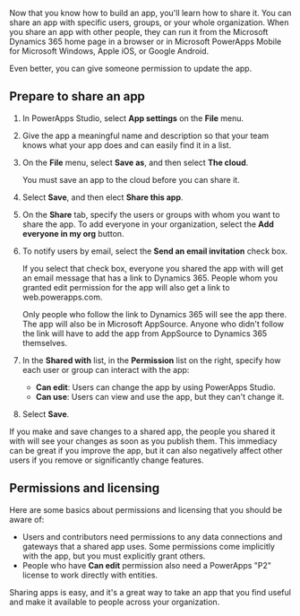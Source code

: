 Now that you know how to build an app, you'll learn how to share it. You can share an app with specific users, groups, or your whole organization. When you share an app with other people, they can run it from the Microsoft Dynamics 365 home page in a browser or in Microsoft PowerApps Mobile for Microsoft Windows, Apple iOS, or Google Android.

Even better, you can give someone permission to update the app.

## Prepare to share an app

1. In PowerApps Studio, select **App settings** on the **File** menu.

1. Give the app a meaningful name and description so that your team knows what your app does and can easily find it in a list.

1. On the **File** menu, select **Save as**, and then select **The cloud**.

    You must save an app to the cloud before you can share it.

1. Select **Save**, and then elect **Share this app**.

1. On the **Share** tab, specify the users or groups with whom you want to share the app. To add everyone in your organization, select the **Add everyone in my org** button.

1. To notify users by email, select the **Send an email invitation** check box.

    If you select that check box, everyone you shared the app with will get an email message that has a link to Dynamics 365. People whom you granted edit permission for the app will also get a link to web.powerapps.com.

    Only people who follow the link to Dynamics 365 will see the app there. The app will also be in Microsoft AppSource. Anyone who didn't follow the link will have to add the app from AppSource to Dynamics 365 themselves.

1. In the **Shared with** list, in the **Permission** list on the right, specify how each user or group can interact with the app:

    - **Can edit**: Users can change the app by using PowerApps Studio.
    - **Can use**: Users can view and use the app, but they can't change it.

1. Select **Save**.

If you make and save changes to a shared app, the people you shared it with will see your changes as soon as you publish them. This immediacy can be great if you improve the app, but it can also negatively affect other users if you remove or significantly change features.

## Permissions and licensing

Here are some basics about permissions and licensing that you should be aware of:

- Users and contributors need permissions to any data connections and gateways that a shared app uses. Some permissions come implicitly with the app, but you must explicitly grant others.
- People who have **Can edit** permission also need a PowerApps "P2" license to work directly with entities.

Sharing apps is easy, and it's a great way to take an app that you find useful and make it available to people across your organization.